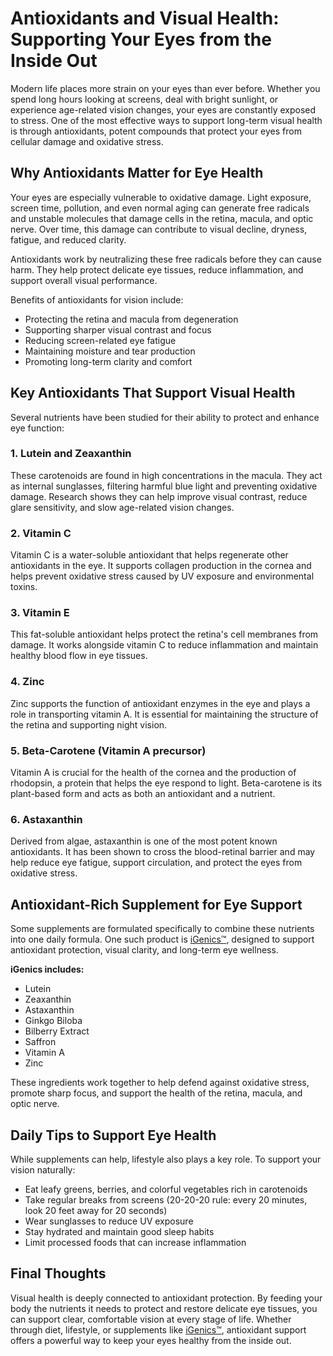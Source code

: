 # Antioxidants and Visual Health: Supporting Your Eyes from the Inside Out



Modern life places more strain on your eyes than ever before. Whether you spend long hours looking at screens, deal with bright sunlight, or experience age-related vision changes, your eyes are constantly exposed to stress. One of the most effective ways to support long-term visual health is through antioxidants, potent compounds that protect your eyes from cellular damage and oxidative stress.

## Why Antioxidants Matter for Eye Health

Your eyes are especially vulnerable to oxidative damage. Light exposure, screen time, pollution, and even normal aging can generate free radicals and unstable molecules that damage cells in the retina, macula, and optic nerve. Over time, this damage can contribute to visual decline, dryness, fatigue, and reduced clarity.

Antioxidants work by neutralizing these free radicals before they can cause harm. They help protect delicate eye tissues, reduce inflammation, and support overall visual performance.

Benefits of antioxidants for vision include:

- Protecting the retina and macula from degeneration  
- Supporting sharper visual contrast and focus  
- Reducing screen-related eye fatigue  
- Maintaining moisture and tear production  
- Promoting long-term clarity and comfort  

## Key Antioxidants That Support Visual Health

Several nutrients have been studied for their ability to protect and enhance eye function:

### 1. **Lutein and Zeaxanthin**
These carotenoids are found in high concentrations in the macula. They act as internal sunglasses, filtering harmful blue light and preventing oxidative damage. Research shows they can help improve visual contrast, reduce glare sensitivity, and slow age-related vision changes.

### 2. **Vitamin C**
Vitamin C is a water-soluble antioxidant that helps regenerate other antioxidants in the eye. It supports collagen production in the cornea and helps prevent oxidative stress caused by UV exposure and environmental toxins.

### 3. **Vitamin E**
This fat-soluble antioxidant helps protect the retina's cell membranes from damage. It works alongside vitamin C to reduce inflammation and maintain healthy blood flow in eye tissues.

### 4. **Zinc**
Zinc supports the function of antioxidant enzymes in the eye and plays a role in transporting vitamin A. It is essential for maintaining the structure of the retina and supporting night vision.

### 5. **Beta-Carotene (Vitamin A precursor)**
Vitamin A is crucial for the health of the cornea and the production of rhodopsin, a protein that helps the eye respond to light. Beta-carotene is its plant-based form and acts as both an antioxidant and a nutrient.

### 6. **Astaxanthin**
Derived from algae, astaxanthin is one of the most potent known antioxidants. It has been shown to cross the blood-retinal barrier and may help reduce eye fatigue, support circulation, and protect the eyes from oxidative stress.

## Antioxidant-Rich Supplement for Eye Support

Some supplements are formulated specifically to combine these nutrients into one daily formula. One such product is [iGenics™](https://igenicsnow.com), designed to support antioxidant protection, visual clarity, and long-term eye wellness.

**iGenics includes:**

- Lutein  
- Zeaxanthin  
- Astaxanthin  
- Ginkgo Biloba  
- Bilberry Extract  
- Saffron  
- Vitamin A  
- Zinc  

These ingredients work together to help defend against oxidative stress, promote sharp focus, and support the health of the retina, macula, and optic nerve.

## Daily Tips to Support Eye Health

While supplements can help, lifestyle also plays a key role. To support your vision naturally:

- Eat leafy greens, berries, and colorful vegetables rich in carotenoids  
- Take regular breaks from screens (20-20-20 rule: every 20 minutes, look 20 feet away for 20 seconds)  
- Wear sunglasses to reduce UV exposure  
- Stay hydrated and maintain good sleep habits  
- Limit processed foods that can increase inflammation  

## Final Thoughts

Visual health is deeply connected to antioxidant protection. By feeding your body the nutrients it needs to protect and restore delicate eye tissues, you can support clear, comfortable vision at every stage of life. Whether through diet, lifestyle, or supplements like [iGenics™](https://igenicsnow.com), antioxidant support offers a powerful way to keep your eyes healthy from the inside out.
